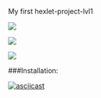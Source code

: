 My first hexlet-project-lvl1

<a href="https://codeclimate.com/github/Roman-Ast/php-project-lvl1/maintainability"><img src="https://api.codeclimate.com/v1/badges/3664cee03b2c64b323f1/maintainability" /></a>

<a href="https://codeclimate.com/github/Roman-Ast/php-project-lvl1/test_coverage"><img src="https://api.codeclimate.com/v1/badges/3664cee03b2c64b323f1/test_coverage" /></a>

<a href="https://travis-ci.org/Roman-Ast/php-project-lvl1/jobs/587059515">
<img src="https://travis-ci.org/Roman-Ast/php-project-lvl1.svg?branch=master">
</a>

###Installation:


[![asciicast](https://asciinema.org/a/gklLF4HAjuXdjWspdQjmi8BF9.svg)](https://asciinema.org/a/gklLF4HAjuXdjWspdQjmi8BF9)
